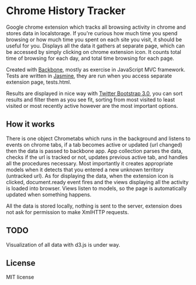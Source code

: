 Chrome History Tracker
======================

Google chrome extension which tracks all browsing activity in chrome and stores data in localstorage.
If you're curious how much time you spend browsing or how much time you spent on each site you visit, it should be useful for you.
Displays all the data it gathers at separate page, which can be accessed by simply clicking on chrome extension icon. It counts total time of browsing for each day, and total time browsing for each page.   

Created with [Backbone](http://backbonejs.org/), mostly as exercise in JavaScript MVC framework. Tests are written in [Jasmine](http://pivotal.github.io/jasmine/), they are run when you access separate extension page, tests.html.

Results are displayed in nice way with [Twitter Bootstrap 3.0](http://getbootstrap.com/), you can sort results and filter them as you see fit, sorting from most visited to least visited or most recently active however are the most important options.  

How it works
------------
There is one object Chrometabs which runs in the background and listens to events on chrome tabs, if a tab becomes active or updated (url changed) then the data 
is passed to backbone app. App collection parses the data, checks if the url is tracked or not, updates previous active tab, and handles all the procedures necessary. Most importantly it creates appropriate models when it detects that you entered a new unknown territory (untracked url). As for displaying the data, when the extension icon is clicked, document.ready event fires and the views displaying all the activity is loaded into browser. Views listen to models, so the page is automatically updated when something happens. 

All the data is stored locally, nothing is sent to the server, extension does not ask for permission to make XmlHTTP requests. 

TODO
----
Visualization of all data with d3.js is under way. 

License 
-------
MIT license

